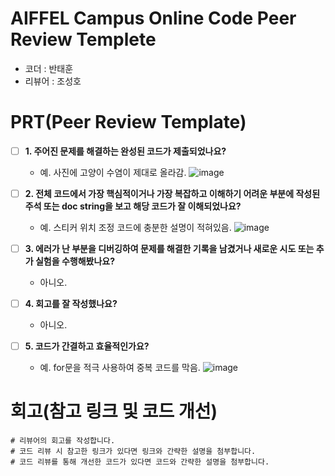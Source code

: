 # AIFFEL Campus Online Code Peer Review Templete
- 코더 : 반태훈
- 리뷰어 : 조성호


# PRT(Peer Review Template)
- [ ]  **1. 주어진 문제를 해결하는 완성된 코드가 제출되었나요?**
    - 예. 사진에 고양이 수염이 제대로 올라감.
![image](https://github.com/user-attachments/assets/4128291e-76bb-4501-b081-9b23eebd0209)

    
- [ ]  **2. 전체 코드에서 가장 핵심적이거나 가장 복잡하고 이해하기 어려운 부분에 작성된 
주석 또는 doc string을 보고 해당 코드가 잘 이해되었나요?**
    - 예. 스티커 위치 조정 코드에 충분한 설명이 적혀있음.
![image](https://github.com/user-attachments/assets/9206eb0a-2955-4eeb-9bf5-cdb451301aa6)

        
- [ ]  **3. 에러가 난 부분을 디버깅하여 문제를 해결한 기록을 남겼거나
새로운 시도 또는 추가 실험을 수행해봤나요?**
    - 아니오.
        
- [ ]  **4. 회고를 잘 작성했나요?**
    - 아니오.
        
- [ ]  **5. 코드가 간결하고 효율적인가요?**
    - 예. for문을 적극 사용하여 중복 코드를 막음.
![image](https://github.com/user-attachments/assets/8d6ed695-edba-49c5-a749-c22ae755e93c)


# 회고(참고 링크 및 코드 개선)
```
# 리뷰어의 회고를 작성합니다.
# 코드 리뷰 시 참고한 링크가 있다면 링크와 간략한 설명을 첨부합니다.
# 코드 리뷰를 통해 개선한 코드가 있다면 코드와 간략한 설명을 첨부합니다.
```

